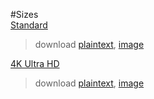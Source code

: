 #Sizes  
[Standard](x)  
> download [plaintext](x), [image](x)

[4K Ultra HD](x)  
> download [plaintext](x), [image](x)  
